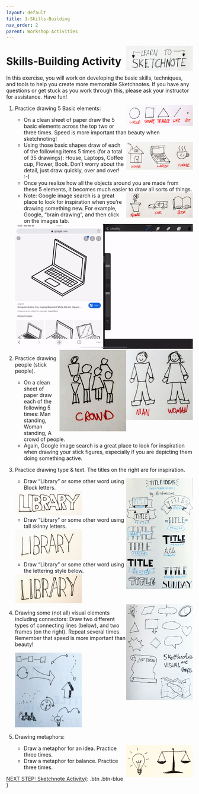 ```yaml
---
layout: default
title: 1-Skills-Building
nav_order: 2
parent: Workshop Activities
---
```


<img src="images/act-1/logo.png" alt="" style="float:right;width:180px;">

# Skills-Building Activity

In this exercise, you will work on developing the basic skills, techniques, and tools to help you create more memorable Sketchnotes. If you have any questions or get stuck as you work through this, please ask your instructor for assistance.  Have fun!

<img src="images/act-1/shapes.png" alt="shapes" style="float:right;width:180px;">

1.  Practice drawing 5 Basic elements:
    -   On a clean sheet of paper draw the 5 basic elements across the top two or three times. Speed is more important than beauty when sketchnoting!
    
    <img src="images/act-1/drawings1.png" alt="sample drawings" style="float:right;width:180px;">
    
    -   Using those basic shapes draw of each of the following items 5 times (for a total of 35 drawings): House, Laptops, Coffee cup, Flower, Book. Don’t worry about the detail, just draw quickly, over and over! :-)
    -   Once you realize how all the objects around you are made from these 5 elements, it becomes much easier to draw all sorts of things.
    
    <img src="images/act-1/drawings2.png" alt="sample drawings" style="float:right;width:180px;">
    
    -   Note: Google image search is a great place to look for inspiration when you’re drawing something new. For example, Google, “brain drawing”, and then click on the images tab.
    
    <img src="images/act-1/drawing.gif" alt="drawing animated" style="width:720px;">
    
    <img src="images/act-1/drawings5.png" alt="people drawings" style="float:right;width:180px;">
    <img src="images/act-1/drawings4.png" alt="crowd drawings" style="float:right;width:180px;">
    
2.  Practice drawing people (stick people).
    -   On a clean sheet of paper draw each of the following 5 times: Man standing, Woman standing, A crowd of people.
    -   Again, Google image search is a great place to look for inspiration when drawing your stick figures, especially if you are depicting them doing something active.
3.  Practice drawing type & text. The titles on the right are for inspiration.
    
    <img src="images/act-1/drawings-title.png" alt="titles" style="float:right;width:180px;">
    
    -   Draw “Library” or some other word using Block letters.
    
    <img src="images/act-1/library1.png" alt="library 1" style="width:180px;">
    
    -   Draw “Library” or some other word using tall skinny letters.

    <img src="images/act-1/library2.png" alt="library 2" style="width:180px;">

    -   Draw “Library” or some other word using the lettering style below.

    <img src="images/act-1/library3.png" alt="library 3" style="width:180px;">
    
    <img src="images/act-1/visual-elements-1.png" alt="drawings containers" style="float:right;width:180px;">

4.  Drawing some (not all) visual elements including connectors: Draw two different types of connecting lines (below), and two frames (on the right). Repeat several times. Remember that speed is more important than beauty!

    <img src="images/act-1/visual-elements-2.png" alt="arrow drawings" style="width:180px;">

5.  Drawing metaphors:
    
    <img src="images/act-1/drawings6.png" alt="drawings" style="float:right;width:180px;">
    
    -   Draw a metaphor for an idea. Practice three times.
    -   Draw a metaphor for balance. Practice three times.

[NEXT STEP: Sketchnote Activity](act-2.html){: .btn .btn-blue }
